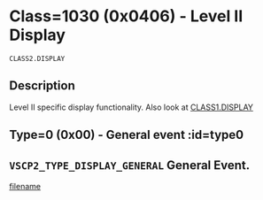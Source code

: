 # Class=1030 (0x0406) - Level II Display

    CLASS2.DISPLAY

## Description

Level II specific display functionality. Also look at [CLASS1.DISPLAY](./class1.display.md) 

## Type=0 (0x00) - General event :id=type0
```VSCP2_TYPE_DISPLAY_GENERAL```
General Event.
----

[filename](./bottom_copyright.md ':include')